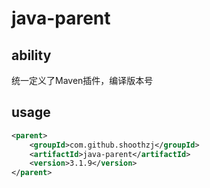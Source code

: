 # java-parent
## ability
统一定义了Maven插件，编译版本号
## usage
```xml
<parent>
    <groupId>com.github.shoothzj</groupId>
    <artifactId>java-parent</artifactId>
    <version>3.1.9</version>
</parent>
```